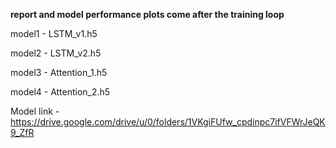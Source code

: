 **report and model performance plots come after the training loop**


model1 - LSTM_v1.h5

model2 - LSTM_v2.h5

model3 - Attention_1.h5

model4 - Attention_2.h5

Model link - https://drive.google.com/drive/u/0/folders/1VKgiFUfw_cpdinpc7ifVFWrJeQK9_ZfR
